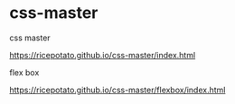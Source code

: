 # css-master
css master

https://ricepotato.github.io/css-master/index.html

flex box

https://ricepotato.github.io/css-master/flexbox/index.html
